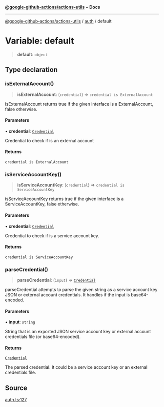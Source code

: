 [**@google-github-actions/actions-utils**](../../README.md) • **Docs**

***

[@google-github-actions/actions-utils](../../modules.md) / [auth](../README.md) / default

# Variable: default

> **default**: `object`

## Type declaration

### isExternalAccount()

> **isExternalAccount**: (`credential`) => `credential is ExternalAccount`

isExternalAccount returns true if the given interface is a ExternalAccount,
false otherwise.

#### Parameters

• **credential**: [`Credential`](../type-aliases/Credential.md)

Credential to check if is an external account

#### Returns

`credential is ExternalAccount`

### isServiceAccountKey()

> **isServiceAccountKey**: (`credential`) => `credential is ServiceAccountKey`

isServiceAccountKey returns true if the given interface is a
ServiceAccountKey, false otherwise.

#### Parameters

• **credential**: [`Credential`](../type-aliases/Credential.md)

Credential to check if is a service account key.

#### Returns

`credential is ServiceAccountKey`

### parseCredential()

> **parseCredential**: (`input`) => [`Credential`](../type-aliases/Credential.md)

parseCredential attempts to parse the given string as a service account key
JSON or external account credentials. It handles if the input is
base64-encoded.

#### Parameters

• **input**: `string`

String that is an exported JSON service account key or external
account credentials file (or base64-encoded).

#### Returns

[`Credential`](../type-aliases/Credential.md)

The parsed credential. It could be a service account key or an
external credentials file.

## Source

[auth.ts:127](https://github.com/google-github-actions/actions-utils/blob/main/src/auth.ts#L127)

